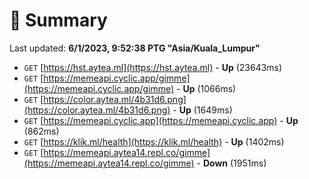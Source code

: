# 📖 Summary
Last updated: **6/1/2023, 9:52:38 PTG "Asia/Kuala_Lumpur"**

- `GET` [https://hst.aytea.ml](https://hst.aytea.ml) - **Up** (23643ms)
- `GET` [https://memeapi.cyclic.app/gimme](https://memeapi.cyclic.app/gimme) - **Up** (1066ms)
- `GET` [https://color.aytea.ml/4b31d6.png](https://color.aytea.ml/4b31d6.png) - **Up** (1649ms)
- `GET` [https://memeapi.cyclic.app](https://memeapi.cyclic.app) - **Up** (862ms)
- `GET` [https://klik.ml/health](https://klik.ml/health) - **Up** (1402ms)
- `GET` [https://memeapi.aytea14.repl.co/gimme](https://memeapi.aytea14.repl.co/gimme) - **Down** (1951ms)
